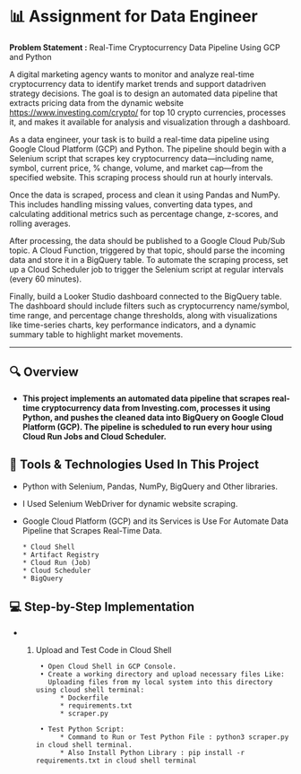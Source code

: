 # 📊 Assignment for Data Engineer

**Problem Statement :** 
Real-Time Cryptocurrency Data Pipeline Using GCP and Python

A digital marketing agency wants to monitor and analyze real-time cryptocurrency data to identify market trends and support datadriven strategy decisions. The goal is to design an automated data pipeline that extracts pricing data from the dynamic website https://www.investing.com/crypto/ for top 10 crypto currencies, processes it, and makes it available for analysis and visualization through a dashboard.

As a data engineer, your task is to build a real-time data pipeline using Google Cloud Platform (GCP) and Python. The pipeline should begin with a Selenium script that scrapes key cryptocurrency data—including name, symbol, current price, % change, volume, and market cap—from the specified website. This scraping process should run at hourly intervals.

Once the data is scraped, process and clean it using Pandas and NumPy. This includes handling missing values, converting data types, and calculating additional metrics such as percentage change, z-scores, and rolling averages.

After processing, the data should be published to a Google Cloud Pub/Sub topic. A Cloud Function, triggered by that topic, should parse the incoming data and store it in a BigQuery table. To automate the scraping process, set up a Cloud Scheduler job to trigger the Selenium script at regular intervals (every 60 minutes).

Finally, build a Looker Studio dashboard connected to the BigQuery table. The dashboard should include filters such as
cryptocurrency name/symbol, time range, and percentage change thresholds, along with visualizations like time-series charts, key
performance indicators, and a dynamic summary table to highlight market movements.

---

## 🔍 Overview

- **This project implements an automated data pipeline that scrapes real-time cryptocurrency data from Investing.com,
processes it using Python, and pushes the cleaned data into BigQuery on Google Cloud Platform (GCP). The pipeline is
scheduled to run every hour using Cloud Run Jobs and Cloud Scheduler.**

## 🔧 Tools & Technologies Used In This Project

- Python with Selenium, Pandas, NumPy, BigQuery and Other libraries.
- I Used Selenium WebDriver for dynamic website scraping.
- Google Cloud Platform (GCP) and its Services is Use For Automate Data Pipeline that Scrapes Real-Time Data.

      * Cloud Shell
      * Artifact Registry
      * Cloud Run (Job)
      * Cloud Scheduler
      * BigQuery

## 💻 Step-by-Step Implementation

- 1) Upload and Test Code in Cloud Shell
     
          • Open Cloud Shell in GCP Console.
          • Create a working directory and upload necessary files Like:
            Uploading files from my local system into this directory using cloud shell terminal:
               * Dockerfile
               * requirements.txt
               * scraper.py
     
          • Test Python Script:
               * Command to Run or Test Python File : python3 scraper.py in cloud shell terminal.
               * Also Install Python Library : pip install -r requirements.txt in cloud shell terminal
